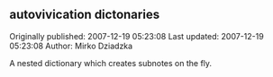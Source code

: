 ## autovivication dictonaries 
Originally published: 2007-12-19 05:23:08 
Last updated: 2007-12-19 05:23:08 
Author: Mirko Dziadzka 
 
A nested dictionary which creates subnotes on the fly.
